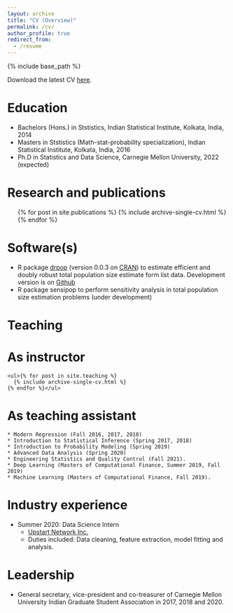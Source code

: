 ```yaml
---
layout: archive
title: "CV (Overview)"
permalink: /cv/
author_profile: true
redirect_from:
  - /resume
---
```


{% include base_path %}

Download the latest CV [here](../files/CV_Manjari_Das.pdf).
 
Education
======
* Bachelors (Hons.) in Ststistics, Indian Statistical Institute, Kolkata, India, 2014
* Masters in Ststistics (Math-stat-probability specialization), Indian Statistical Institute, Kolkata, India, 2016
* Ph.D in Statistics and Data Science, Carnegie Mellon University, 2022 (expected)

Research and publications
======
  <ul>{% for post in site.publications %}
    {% include archive-single-cv.html %}
  {% endfor %}</ul>
  
Software(s)
======
* R package [drpop](https://CRAN.R-project.org/package=drpop) (version 0.0.3 on [CRAN](https://CRAN.R-project.org)) to estimate efficient and doubly robust total population size estimate form list data. Development version is on [Github](https://github.com/mqnjqrid/drpop)
* R package sensipop to perform sensitivity analysis in total population size estimation problems (under development)
  
Teaching
======
As instructor
====== 
    <ul>{% for post in site.teaching %}
      {% include archive-single-cv.html %}
    {% endfor %}</ul>
As teaching assistant
======
    * Modern Regression (Fall 2016, 2017, 2018)
    * Introduction to Statistical Inference (Spring 2017, 2018)
    * Introduction to Probability Modeling (Spring 2019)
    * Advanced Data Analysis (Spring 2020)
    * Engineering Statistics and Quality Control (Fall 2021).
    * Deep Learning (Masters of Computational Finance, Summer 2019, Fall 2019)
    * Machine Learning (Masters of Computational Finance, Fall 2019).
  
Industry experience
======
* Summer 2020: Data Science Intern
  * [Upstart Network Inc.](https://www.upstart.com/)
  * Duties included: Data cleaning, feature extraction, model fitting and analysis.


Leadership
======
* General secretary, vice-president and co-treasurer of Carnegie Mellon University Indian Graduate Student Association in 2017, 2018 and 2020.
